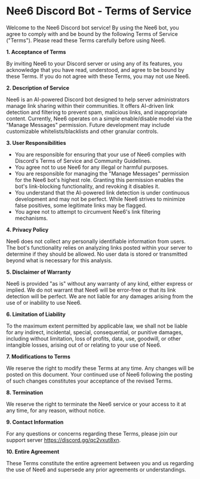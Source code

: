 # Nee6 Discord Bot - Terms of Service

Welcome to the Nee6 Discord bot service! By using the Nee6 bot, you agree to comply with and be bound by the following Terms of Service ("Terms"). Please read these Terms carefully before using Nee6.

**1. Acceptance of Terms**

By inviting Nee6 to your Discord server or using any of its features, you acknowledge that you have read, understood, and agree to be bound by these Terms. If you do not agree with these Terms, you may not use Nee6.

**2. Description of Service**

Nee6 is an AI-powered Discord bot designed to help server administrators manage link sharing within their communities.  It offers AI-driven link detection and filtering to prevent spam, malicious links, and inappropriate content.  Currently, Nee6 operates on a simple enable/disable model via the "Manage Messages" permission. Future development may include customizable whitelists/blacklists and other granular controls.

**3. User Responsibilities**

*   You are responsible for ensuring that your use of Nee6 complies with Discord's Terms of Service and Community Guidelines.
*   You agree not to use Nee6 for any illegal or harmful purposes.
*   You are responsible for managing the "Manage Messages" permission for the Nee6 bot's highest role.  Granting this permission enables the bot's link-blocking functionality, and revoking it disables it.
*   You understand that the AI-powered link detection is under continuous development and may not be perfect. While Nee6 strives to minimize false positives, some legitimate links may be flagged.
*   You agree not to attempt to circumvent Nee6's link filtering mechanisms.

**4. Privacy Policy**

Nee6 does not collect any personally identifiable information from users.  The bot's functionality relies on analyzing links posted within your server to determine if they should be allowed.  No user data is stored or transmitted beyond what is necessary for this analysis.

**5. Disclaimer of Warranty**

Nee6 is provided "as is" without any warranty of any kind, either express or implied.  We do not warrant that Nee6 will be error-free or that its link detection will be perfect.  We are not liable for any damages arising from the use of or inability to use Nee6.

**6. Limitation of Liability**

To the maximum extent permitted by applicable law, we shall not be liable for any indirect, incidental, special, consequential, or punitive damages, including without limitation, loss of profits, data, use, goodwill, or other intangible losses, arising out of or relating to your use of Nee6.

**7. Modifications to Terms**

We reserve the right to modify these Terms at any time.  Any changes will be posted on this document.  Your continued use of Nee6 following the posting of such changes constitutes your acceptance of the revised Terms.

**8. Termination**

We reserve the right to terminate the Nee6 service or your access to it at any time, for any reason, without notice.

**9. Contact Information**

For any questions or concerns regarding these Terms, please join our support server https://discord.gg/qc2vxut8xn.

**10. Entire Agreement**

These Terms constitute the entire agreement between you and us regarding the use of Nee6 and supersede any prior agreements or understandings.
